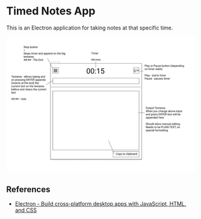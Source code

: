# Timed Notes App

This is an Electron application for taking notes at that specific time.

![alt text](docs/mockup.png "App Mockup")

## References

- [Electron - Build cross-platform desktop apps with JavaScript, HTML, and CSS](https://www.electronjs.org/)